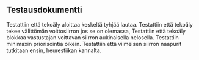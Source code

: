 ## Testausdokumentti

Testattiin että tekoäly aloittaa keskeltä tyhjää lautaa.
Testattiin että tekoäly tekee välittömän voittosiirron jos se on olemassa,
Testattiin että tekoäly blokkaa vastustajan voittavan siirron aukinaisella nelosella.
Testattiin minimaxin priorisointia oikein.
Testattiin että viimeisen siirron naapurit tutkitaan ensin, heurestiikan kannalta.
